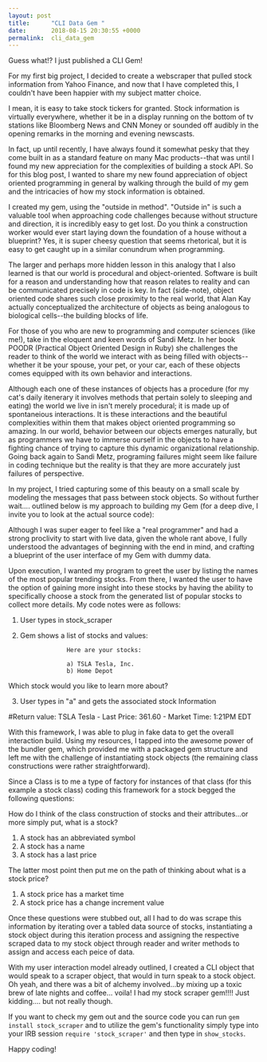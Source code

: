 ```yaml
---
layout: post
title:      "CLI Data Gem "
date:       2018-08-15 20:30:55 +0000
permalink:  cli_data_gem
---
```



Guess what!?  I just published a CLI Gem!  

For my first big project, I decided to create a webscraper that pulled stock information from Yahoo Finance, and now that I have completed this, I couldn't have been happier with my subject matter choice.  

I mean, it is easy to take stock tickers for granted.  Stock information is virtually everywhere, whether it be in a display running on the bottom of tv stations like Bloomberg News and CNN Money or sounded off audibly in the opening remarks in the morning and evening newscasts.  

In fact, up until recently, I have always found it somewhat pesky that they come built in as a standard feature on many Mac products--that was until I found my new appreciation for the complexities of building a stock API.  So for this blog post, I wanted to share my new found appreciation of object oriented programming in general by walking through the build of my gem and the intricacies of how my stock information is obtained.

I created my gem, using the "outside in method".  "Outside in" is such a valuable tool when approaching code challenges because without structure and direction, it is incredibly easy to get lost.  Do you think a construction worker would ever start laying down the foundation of a house without a blueprint?  Yes, it is super cheesy question that seems rhetorical, but it is easy to get caught up in a similar conundrum when programming.  

The larger and perhaps more hidden lesson in this analogy that I also learned is that our world is procedural and object-oriented.  Software is built for a reason and understanding how that reason relates to reality and can be communicated precisely in code is key.  In fact (side-note), object oriented code shares such close proximity to the real world, that Alan Kay actually conceptualized the architecture of objects as being analogous to biological cells--the building blocks of life.  

For those of you who are new to programming and computer sciences (like me!), take in the eloquent and keen words of Sandi Metz.  In her book POODR (Practical Object Oriented Design in Ruby) she challenges the reader to think of the world we interact with as being filled with objects--whether it be your spouse, your pet, or your car, each of these objects comes equipped with its own behavior and interactions.  

Although each one of these instances of objects has a procedure (for my cat's daily itenerary it involves methods that pertain solely to sleeping and eating) the world we live in isn't merely procedural; it is made up of spontaneious interactions.  It is these interactions and the beautiful complexities within them that makes object oriented programming so amazing.  In our world, behavior between our objects emerges naturally, but as programmers we have to immerse ourself in the objects to have a fighting chance of trying to capture this dynamic organizational relationship.  Going back again to Sandi Metz, programing failures might seem like failure in coding  technique but the reality is that they are more accurately just failures of perspective.

In my project, I tried capturing some of this beauty on a small scale by modeling the messages that pass between stock objects. So without further wait.... outlined below is my approach to building my Gem (for a deep dive, I invite you to look at the actual source code):  

Although I was super eager to feel like a "real programmer" and had a strong proclivity to start with live data, given the whole rant above, I fully understood the advantages of beginning with the end in mind, and crafting a blueprint of the user interface of my Gem with dummy data.  

Upon execution, I wanted my program to greet the user by listing the names of the most popular trending stocks.  From there, I wanted the user to have the option of gaining more insight into these stocks by having the ability to specifically choose a stock from the generated list of popular stocks to collect more details.  My code notes were as follows:

1. User types in stock_scraper
2. Gem shows a list of stocks and values:  
          
					Here are your stocks:
					
					a) TSLA Tesla, Inc. 
					b) Home Depot

Which stock would you like to learn more about?

3. User types in "a" and gets the associated stock Information

#Return value:  TSLA Tesla - Last Price: 361.60 - Market Time: 1:21PM EDT

With this framework, I was able to plug in fake data to get the overall interaction build.  Using my resources, I tapped into the awesome power of the bundler gem, which provided me with a packaged gem structure and left me with the challenge of instantiating stock objects (the remaining class constructions were rather straightforward).  

Since a Class is to me a type of factory for instances of that class (for this example a stock class) coding this framework for a stock begged the following questions:  

How do I think of the class construction of stocks and their attributes...or more simply put, what is a stock?
  1. A stock has an abbreviated symbol
  2. A stock has a name
  3. A stock has a last price

The latter most point then put me on the path of thinking about what is a stock price?
  1. A stock price has a market time
  2. A stock price has a change increment value 

Once these questions were stubbed out, all I had to do was scrape this information by iterating over a tabled data source of stocks, instantiating a stock object during this iteration process and assigning the respective scraped data to my stock object through reader and writer methods to assign and access each peice of data.  

With my user interaction model already outlined, I created a CLI object that would speak to a scraper object, that would in turn speak to a stock object.  Oh yeah, and there was a bit of alchemy involved...by mixing up a toxic brew of late nights and coffee... voila!  I had my stock scraper gem!!!!  Just kidding.... but not really though.

If you want to check my gem out and the source code you can run `gem install stock_scraper` and to utilize the gem's functionality simply type into your IRB session `require 'stock_scraper'` and then type in `show_stocks`.  

Happy coding!



